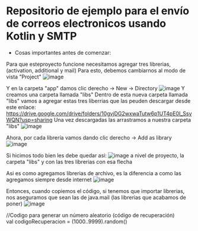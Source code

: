 # Repositorio de ejemplo para el envío de correos electronicos usando Kotlin y SMTP

* Cosas importantes antes de comenzar:

Para que esteproyecto funcione necesitamos agregar tres librerias, (activation, additional y mail)
Para esto, debemos cambiarnos al modo de vista "Project"
![image](https://github.com/exequiel-miranda/EnvioCorreosKotlin/assets/94820436/3db57d01-676e-4a01-9e03-8b473aeb1560)

Y en la carpeta "app" damos clic derecho -> New -> Directory 
![image](https://github.com/exequiel-miranda/EnvioCorreosKotlin/assets/94820436/ba0bf621-296b-46a3-a97b-7ebac774a335)
Y creamos una carpeta llamada "libs"
Dentro de esta nueva carpeta llamada "libs" vamos a agregar estas tres liberrias que las peuden descargar desde este enlace:
https://drive.google.com/drive/folders/10gvjDG2wxwaTutw6p1UT4pE0I_SsyWQN?usp=sharing 
Una vez descargadas las arrastramos a nuestra carpeta "libs"
![image](https://github.com/exequiel-miranda/EnvioCorreosKotlin/assets/94820436/fc2fc91d-f575-44de-9947-0963b875813b)

Ahora, por cada librería vamos dando clic derecho -> Add as library
![image](https://github.com/exequiel-miranda/EnvioCorreosKotlin/assets/94820436/13b8c4df-37b5-4284-b4f6-3e94f84be869)

Si hicimos todo bien les debe quedar asi:
![image](https://github.com/exequiel-miranda/EnvioCorreosKotlin/assets/94820436/4a116e90-f4f0-4c59-8d83-7178fca7c254)
a nivel de proyecto, la carpeta "libs" y con las tres librerias con esa flecha

Asi es como agregamos librerias de archivo, es la diferencia a como las agregamos siempre desde internet
![image](https://github.com/exequiel-miranda/EnvioCorreosKotlin/assets/94820436/41c91207-247f-4888-afb7-b619eb34ab11)

Entonces, cuando copiemos el código, si tenemos que importar librerias, nos aseguramos que sean las de java.mail (las librerias que acabamos de poner)
![image](https://github.com/exequiel-miranda/EnvioCorreosKotlin/assets/94820436/522ec2fc-59e2-4d46-b73b-8cb725bc78e9)



   //Codigo para generar un número aleatorio (código de recuperación) </br>
        val codigoRecuperacion = (1000..9999).random()
